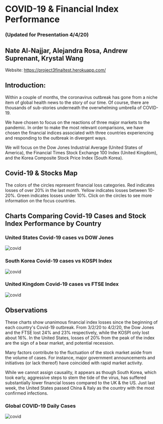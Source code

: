 # COVID-19 & Financial Index Performance 
### (Updated for Presentation 4/4/20)
## Nate Al-Najjar, Alejandra Rosa, Andrew Suprenant, Krystal Wang

Website: https://project3finaltest.herokuapp.com/

## Introduction:

Within a couple of months, the coronavirus outbreak has gone from a niche item of global health news to the story of our time. Of course, there are thousands of sub-stories underneath the overwhelming umbrella of COVID-19.

We have chosen to focus on the reactions of three major markets to the pandemic. In order to make the most relevant comparisons, we have chosen the financial indices associated with three countries experiencing and responding to the outbreak in divergent ways.

We will focus on the Dow Jones Industrial Average (United States of America), the Financial Times Stock Exchange 100 Index (United Kingdom), and the Korea Composite Stock Price Index (South Korea).

## Covid-19 & Stocks Map

The colors of the circles represent financial loss categories. Red indicates losses of over 20% in the last month. Yellow indicates losses between 10-20%.  Green indicates losses under 10%. Click on the circles to see more information on the focus countries.

## Charts Comparing Covid-19 Cases and Stock Index Performance by Country

### United States Covid-19 cases vs DOW Jones
![covid](https://github.com/KrystalWang070/Flask/blob/master/us_plot.png)

### South Korea Covid-19 cases vs KOSPI Index
![covid](https://github.com/KrystalWang070/Flask/blob/master/sk_plot.png)

### United Kingdom Covid-19 cases vs FTSE Index
![covid](https://github.com/KrystalWang070/Flask/blob/master/uk_plot.png)

## Observations

These charts show unanimous financial index losses since the beginning of each country's Covid-19 outbreak. From 3/2/20 to 4/2/20, the Dow Jones and the FTSE lost 24% and 23% respectively, while the KOSPI only lost about 16%. In the United States, losses of 20% from the peak of the index are the sign of a bear market, and potential recession.

Many factors contribute to the fluctuation of the stock market aside from the volume of cases. For instance, major government announcements and initiatives (or lack thereof) have coincided with rapid market activity.

While we cannot assign causality, it appears as though South Korea, which took early, aggressive steps to stem the tide of the virus, has suffered substantially lower financial losses compared to the UK & the US. Just last week, the United States passed China & Italy as the country with the most confirmed infections.

### Global COVID-19 Daily Cases
![covid](https://github.com/KrystalWang070/Flask/blob/master/global_plot.png)

